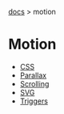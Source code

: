 [docs](../README.md) >
motion

# Motion

- [CSS](css/README.md)
- [Parallax](parallax/README.md)
- [Scrolling](scrolling/README.md)
- [SVG](scrolling/README.md)
- [Triggers](triggers/README.md)
